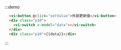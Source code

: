 :::demo
```html
  <vi-button @click="setValue">外部更新值</vi-button>
  <div class="p10">
    <vi-switch v-model="data"></vi-switch>
  </div>
  <div class="p10">{{data}}</div>
```
:::

<script>
export default {
  data() {
    return {
      data: false
    };
  },
  methods: {
    setValue() {
      this.data = !this.data;
    }
  }
};
</script>

<style lang="scss">
</style>
